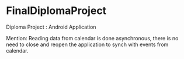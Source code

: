 # FinalDiplomaProject
Diploma Project : Android Application

Mention: Reading data from calendar is done asynchronous, there is no need to close and reopen the application to synch with events from calendar.
